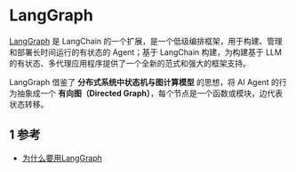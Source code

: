 # LangGraph

[LangGraph](https://langchain-ai.github.io/langgraph/) 是 LangChain 的一个扩展，是一个低级编排框架，用于构建、管理和部署长时间运行的有状态的 Agent；基于 LangChain 构建，为构建基于 LLM 的有状态、多代理应用程序提供了一个全新的范式和强大的框架支持。

LangGraph 借鉴了 **分布式系统中状态机与图计算模型** 的思想，将 AI Agent 的行为抽象成一个 **有向图（Directed Graph）**，每个节点是一个函数或模块，边代表状态转移。


## 1 参考

+ [为什么要用LangGraph](https://2048.csdn.net/68494bb97e10b149bf1f6cd4.html)
